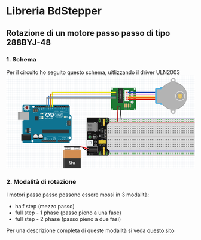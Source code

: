 # Libreria BdStepper
## Rotazione di un motore passo passo di tipo 288BYJ-48

### 1. Schema
Per il circuito ho seguito questo schema, uitlizzando il driver ULN2003
![Schema del circuito](./SchemaCircuito.png)

### 2. Modalità di rotazione
I motori passo passo possono essere mossi in 3 modalità:
- half step (mezzo passo)
- full step - 1 phase (passo pieno a una fase)
- full step - 2 phase (passo pieno a due fasi)

Per una descrizione completa di queste modalità si veda [questo sito](https://www.rs-online.com/designspark/stepper-motors-and-drives-what-is-full-step-half-step-and-microstepping)
